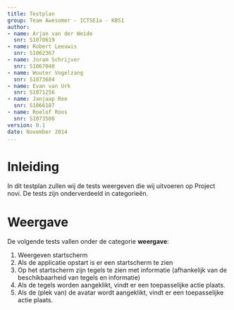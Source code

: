 ```yaml
---
title: Testplan
group: Team Awesomer - ICTSE1a - KBS1
author:
- name: Arjan van der Weide
  snr: S1070619
- name: Robert Leeuwis
  snr: S1062367
- name: Joram Schrijver
  snr: S1067040
- name: Wouter Vogelzang
  snr: S1073684
- name: Evan van Urk
  snr: S1071256
- name: Janjaap Ree
  snr: S1066187
- name: Roelof Roos
  snr: S1073508
version: 0.1
date: November 2014
...
```


# Inleiding
In dit testplan zullen wij de tests weergeven die wij uitvoeren op Project novi. De tests zijn onderverdeeld in categorieën.

# Weergave

De volgende tests vallen onder de categorie **weergave**:

1. Weergeven startscherm
 1. Als de applicatie opstart is er een startscherm te zien
 2. Op het startscherm zijn tegels te zien met informatie (afhankelijk van de beschikbaarheid van tegels en informatie)
 3. Als de tegels worden aangeklikt, vindt er een toepasselijke actie plaats.
 4. Als de (plek van) de avatar wordt aangeklikt, vindt er een toepasselijke actie plaats.

